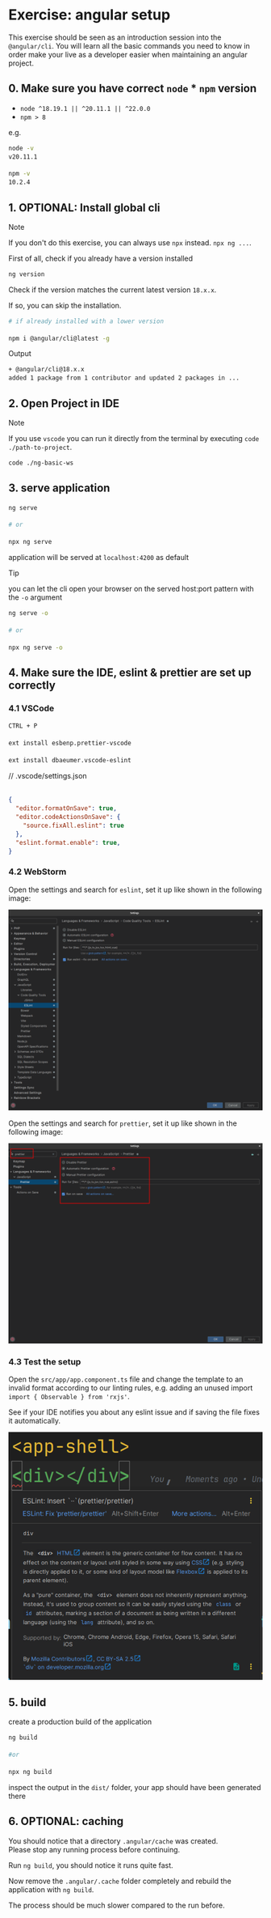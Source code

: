 # Exercise: angular setup

This exercise should be seen as an introduction session into the `@angular/cli`.
You will learn all the basic commands you need to know in order make your live as a developer easier
when maintaining an angular project.

## 0. Make sure you have correct `node` * `npm` version

* `node ^18.19.1 || ^20.11.1 || ^22.0.0`
* `npm > 8`

e.g. 
```bash
node -v
v20.11.1

npm -v 
10.2.4

```

## 1. OPTIONAL: Install global cli

> [!NOTE]
> If you don't do this exercise, you can always use `npx` instead.
> `npx ng ...`.

First of all, check if you already have a version installed

```bash
ng version
```

Check if the version matches the current latest version `18.x.x`.

If so, you can skip the installation.

```bash
# if already installed with a lower version

npm i @angular/cli@latest -g
```

Output
```bash
+ @angular/cli@18.x.x
added 1 package from 1 contributor and updated 2 packages in ...
```

## 2. Open Project in IDE

> [!NOTE]
> If you use `vscode` you can run it directly from the terminal by executing `code ./path-to-project`.

```bash
code ./ng-basic-ws
```

## 3. serve application

```bash
ng serve

# or

npx ng serve
```

application will be served at `localhost:4200` as default

> [!TIP]
> you can let the cli open your browser on the served host:port pattern with the `-o` argument

```bash
ng serve -o

# or

npx ng serve -o
```

## 4. Make sure the IDE, eslint & prettier are set up correctly

### 4.1 VSCode

```bash
CTRL + P

ext install esbenp.prettier-vscode

ext install dbaeumer.vscode-eslint

```
// .vscode/settings.json

```json

{
  "editor.formatOnSave": true,
  "editor.codeActionsOnSave": {
    "source.fixAll.eslint": true
  },
  "eslint.format.enable": true,
}
```

### 4.2 WebStorm


Open the settings and search for `eslint`, set it up like shown in the following image:

![eslint-setup-webstorm.png](./images/eslint-setup-webstorm.png)

Open the settings and search for `prettier`, set it up like shown in the following image:

![prettier-setup-webstorm.png](./images/prettier-setup-webstorm.png)


### 4.3 Test the setup

Open the `src/app/app.component.ts` file and change the template to an invalid format according to our 
linting rules, e.g. adding an unused import `import { Observable } from 'rxjs'`.

See if your IDE notifies you about any eslint issue and if saving the file fixes it automatically.

![eslint-error-message.png](./images/eslint-error-message.png)


## 5. build

create a production build of the application

```bash
ng build

#or

npx ng build
```

inspect the output in the `dist/` folder, your app should have been generated there

## 6. OPTIONAL: caching

You should notice that a directory `.angular/cache` was created.  
Please stop any running process before continuing.

Run `ng build`, you should notice it runs quite fast.

Now remove the `.angular/.cache` folder completely and rebuild the application
with `ng build`.

The process should be much slower compared to the run before.

